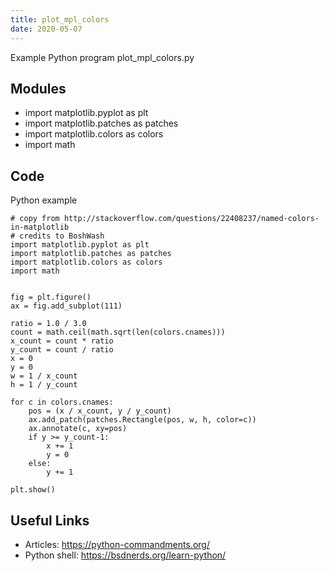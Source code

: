 ```yaml
---
title: plot_mpl_colors
date: 2020-05-07
---
```

Example Python program plot_mpl_colors.py

## Modules

* import matplotlib.pyplot as plt
* import matplotlib.patches as patches
* import matplotlib.colors as colors
* import math

## Code

Python example

    # copy from http://stackoverflow.com/questions/22408237/named-colors-in-matplotlib
    # credits to BoshWash
    import matplotlib.pyplot as plt
    import matplotlib.patches as patches
    import matplotlib.colors as colors
    import math
    
    
    fig = plt.figure()
    ax = fig.add_subplot(111)
    
    ratio = 1.0 / 3.0
    count = math.ceil(math.sqrt(len(colors.cnames)))
    x_count = count * ratio
    y_count = count / ratio
    x = 0
    y = 0
    w = 1 / x_count
    h = 1 / y_count
    
    for c in colors.cnames:
        pos = (x / x_count, y / y_count)
        ax.add_patch(patches.Rectangle(pos, w, h, color=c))
        ax.annotate(c, xy=pos)
        if y >= y_count-1:
            x += 1
            y = 0
        else:
            y += 1
    
    plt.show()

## Useful Links

- Articles: https://python-commandments.org/
- Python shell: https://bsdnerds.org/learn-python/
